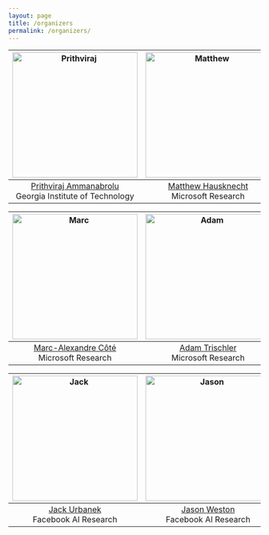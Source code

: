 ```yaml
---
layout: page
title: /organizers
permalink: /organizers/
---
```


<img src="https://wordplay-workshop.github.io/img/raj.jpg" alt="Prithviraj" width="250"/>|  <img src="https://wordplay-workshop.github.io/img/matthew.png" alt="Matthew" width="250"/> |  <img src="https://wordplay-workshop.github.io/img/eric.jpg" alt="Eric" width="250"/> |
:---------------:|:---------------:|:-------------:
[Prithviraj Ammanabrolu](http://prithvirajva.com)<br>Georgia Institute of Technology | [Matthew Hausknecht](https://www.microsoft.com/en-us/research/people/mahauskn/)<br>Microsoft Research | [Xingdi Yuan](https://xingdi-eric-yuan.github.io/)<br>Microsoft Research


<img src="https://wordplay-workshop.github.io/img/marc.jpg" alt="Marc" width="250"/>|  <img src="https://wordplay-workshop.github.io/img/adam.jpg" alt="Adam" width="250"/> |  <img src="https://wordplay-workshop.github.io/img/kory.jpg" alt="Kory" width="250"/> |
:---------------:|:---------------:|:-------------:
[Marc-Alexandre Côté](https://www.microsoft.com/en-us/research/people/macote/)<br>Microsoft Research | [Adam Trischler](https://www.microsoft.com/en-us/research/people/adtrisch/)<br>Microsoft Research | [Kory Mathewson](https://korymathewson.com/)<br>Deepmind


<img src="https://wordplay-workshop.github.io/img/jack.jpg" alt="Jack" width="250"/>|  <img src="https://wordplay-workshop.github.io/img/jason.jpg" alt="Jason" width="250"/> |  <img src="https://wordplay-workshop.github.io/img/mark.png" alt="Mark" width="250"/> |
:---------------:|:---------------:|:-------------:
[Jack Urbanek](https://ai.facebook.com/people/jack-urbanek/)<br>Facebook AI Research | [Jason Weston](https://www.jaseweston.com/)<br>Facebook AI Research | [Mark O. Riedl](https://eilab.gatech.edu/mark-riedl)<br>Georgia Institute of Technology